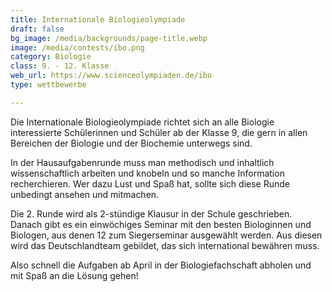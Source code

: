 ```yaml
---
title: Internationale Biologieolympiade
draft: false
bg_image: /media/backgrounds/page-title.webp
image: /media/contests/ibo.png
category: Biologie
class: 9. - 12. Klasse
web_url: https://www.scienceolympiaden.de/ibo
type: wettbewerbe

---
```

Die Internationale Biologieolympiade richtet sich an alle Biologie interessierte Schülerinnen und Schüler ab der Klasse 9, die gern in allen Bereichen der Biologie und der Biochemie unterwegs sind.

In der Hausaufgabenrunde muss man methodisch und inhaltlich wissenschaftlich arbeiten und knobeln und so manche Information recherchieren. Wer dazu Lust und Spaß hat, sollte sich diese Runde unbedingt ansehen und mitmachen.

Die 2. Runde wird als 2-stündige Klausur in der Schule geschrieben. Danach gibt es ein einwöchiges Seminar mit den besten Biologinnen und Biologen, aus denen 12 zum Siegerseminar ausgewählt werden. Aus diesen wird das Deutschlandteam gebildet, das sich international bewähren muss.

Also schnell die Aufgaben ab April in der Biologiefachschaft abholen und mit Spaß an die Lösung gehen!
